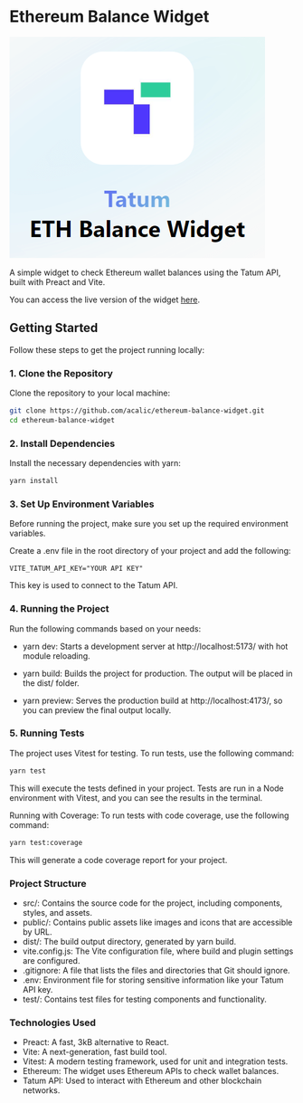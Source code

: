 # Ethereum Balance Widget

![Screenshot](./public/assets/images/eth-widget-preview.png)

A simple widget to check Ethereum wallet balances using the Tatum API, built with Preact and Vite.

You can access the live version of the widget [here](https://ethereum-balance-widget.vercel.app/).

## Getting Started

Follow these steps to get the project running locally:

### 1. Clone the Repository

Clone the repository to your local machine:

```bash
git clone https://github.com/acalic/ethereum-balance-widget.git
cd ethereum-balance-widget
```

### 2. Install Dependencies

Install the necessary dependencies with yarn:

```bash
yarn install
```

### 3. Set Up Environment Variables

Before running the project, make sure you set up the required environment variables.

Create a .env file in the root directory of your project and add the following:

```env
VITE_TATUM_API_KEY="YOUR API KEY"
```

This key is used to connect to the Tatum API.

### 4. Running the Project

Run the following commands based on your needs:

- yarn dev: Starts a development server at http://localhost:5173/ with hot module reloading.

- yarn build: Builds the project for production. The output will be placed in the dist/ folder.

- yarn preview: Serves the production build at http://localhost:4173/, so you can preview the final output locally.

### 5. Running Tests

The project uses Vitest for testing. To run tests, use the following command:

```bash
yarn test
```

This will execute the tests defined in your project. Tests are run in a Node environment with Vitest, and you can see the results in the terminal.

Running with Coverage:
To run tests with code coverage, use the following command:

```bash
yarn test:coverage
```

This will generate a code coverage report for your project.

### Project Structure

- src/: Contains the source code for the project, including components, styles, and assets.
- public/: Contains public assets like images and icons that are accessible by URL.
- dist/: The build output directory, generated by yarn build.
- vite.config.js: The Vite configuration file, where build and plugin settings are configured.
- .gitignore: A file that lists the files and directories that Git should ignore.
- .env: Environment file for storing sensitive information like your Tatum API key.
- test/: Contains test files for testing components and functionality.

### Technologies Used
- Preact: A fast, 3kB alternative to React.
- Vite: A next-generation, fast build tool.
- Vitest: A modern testing framework, used for unit and integration tests.
- Ethereum: The widget uses Ethereum APIs to check wallet balances.
- Tatum API: Used to interact with Ethereum and other blockchain networks.